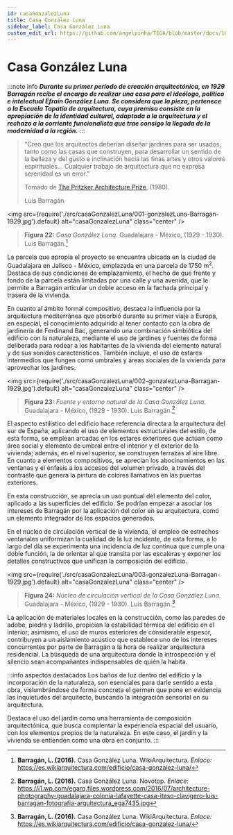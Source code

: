 ```yaml
---
id: casaGonzalezLuna
title: Casa González Luna
sidebar_label: Casa González Luna
custom_edit_url: https://github.com/angelpinha/TEGA/blob/master/docs/10-casaGonzalezLuna.md
---
```


# Casa González Luna

:::note info
***Durante su primer período de creación arquitectónica, en 1929 Barragán recibe el encargo de realizar una casa para el ideólogo, político e intelectual Efraín González Luna. Se considera que la pieza, pertenece a la Escuela Tapatía de arquitectura, cuya premisa consiste en la apropiación de la identidad cultural, adaptada a la arquitectura y el rechazo a la corriente funcionalista que trae consigo la llegada de la modernidad a la región.***
:::

> "Creo que los arquitectos deberían diseñar jardines para ser usados, tanto como las casas que construyen, para desarrollar un sentido de la belleza y del gusto e inclinación hacia las finas artes y otros valores espirituales... Cualquier trabajo de arquitectura que no expresa serenidad es un error."
>
> Tomado de [The Pritzker Architecture Prize](https://www.pritzkerprize.com/laureates/1980),
> (1980).
>
> Luis Barragán.

<!-- PorHacer: Colocar el enlace a pie de pagina, año persona, pagina -->

<img src={require('./src/casaGonzalezLuna/001-gonzalezLuna-Barragan-1929.jpg').default} alt="casaGonzalezLuna" class="center" />

<!-- ![casaGonzalezLuna](./src/casaGonzalezLuna/001-gonzalezLuna-Barragan-1929.jpg) -->

> **Figura 22:**
> *Casa González Luna*.
> Guadalajara - México,
> (1929 - 1930).
> Luis Barragán.[^1]

La parcela que apropia el proyecto se encuentra ubicada en la ciudad de Guadalajara en Jalisco - México, emplazada en una parcela de 1750 m<sup>2</sup>. Destaca de sus condiciones de emplazamiento, el hecho de que frente y fondo de la parcela están limitadas por una calle y una avenida, que le permite a Barragán articular un doble acceso en la fachada principal y trasera de la vivienda.

En cuanto al ámbito formal compositivo, destaca la influencia por la arquitectura mediterránea que absorbió durante su primer viaje a Europa, en especial, el conocimiento adquirido al tener contacto con la obra de jardinería de Ferdinand Bac, generando una combinación simbiótica del edificio con la naturaleza, mediante el uso de jardines y fuentes de forma deliberada para rodear a los habitantes de la vivienda del elemento natural y de sus sonidos característicos. También incluye, el uso de estares intermedios que fungen como umbrales y áreas sociales de la vivienda para aprovechar los jardines.

<img src={require('./src/casaGonzalezLuna/002-gonzalezLuna-Barragan-1929.jpg').default} alt="casaGonzalezLuna" class="center" />

<!-- ![casaGonzalezLuna](./src/casaGonzalezLuna/002-gonzalezLuna-Barragan-1929.jpg) -->

> **Figura 23:**
> *Fuente y entorno natural de la Casa González Luna*.
> Guadalajara - México,
> (1929 - 1930).
> Luis Barragán.[^2]

El aspecto estilístico del edificio hace referencia directa a la arquitectura del sur de España, aplicando el uso de elementos estructurales del estilo, de esta forma, se emplean arcadas en los estares exteriores que actúan como área social y elemento de umbral entre el interior y el exterior de la vivienda; además, en el nivel superior, se construyen terrazas al aire libre. En cuanto a elementos compositivos, se aprecian los abocinamientos en las ventanas y el énfasis a los accesos del volumen privado, a través del contraste que genera la pintura de colores llamativos en las puertas exteriores.

<!-- PorHacer: Colocar una planta de la edificación -->

En esta construcción, se aprecia un uso puntual del elemento del color, aplicado a las superficies del edificio. Se podrían empezar a asociar los intereses de Barragán por la aplicación del color en su arquitectura, como un elemento integrador de los espacios generados.

<!-- PorHacer: Este párrafo colocarlo a pié de pagina como referencia al anterior -->

En el núcleo de circulación vertical de la vivienda, el empleo de estrechos ventanales uniformizan la cualidad de la luz incidente, de esta forma, a lo largo del día se experimenta una incidencia de luz continua que cumple una doble función, la de orientar al que transita por las escaleras y exponer los detalles constructivos que unifican la composición del edificio.

<img src={require('./src/casaGonzalezLuna/003-gonzalezLuna-Barragan-1929.jpg').default} alt="casaGonzalezLuna" class="center" />

<!-- ![casaGonzalezLuna](./src/casaGonzalezLuna/003-gonzalezLuna-Barragan-1929.jpg) -->

> **Figura 24:**
> *Núcleo de circulación vertical de la Casa González Luna*.
> Guadalajara - México,
> (1929 - 1930).
> Luis Barragán.[^3]

La aplicación de materiales locales en la construcción, como las paredes de adobe, piedra y ladrillo, propician la estabilidad térmica del edificio en el interior; asimismo, el uso de muros exteriores de considerable espesor, contribuyen a un aislamiento acústico que establece uno de los intereses concurrentes por parte de Barragán a la hora de realizar arquitectura residencial. La búsqueda de una arquitectura donde la introspección y el silencio sean acompañantes indispensables de quién la habita.

:::info aspectos destacados
Los baños de luz dentro del edificio y la incorporación de la naturaleza, son esenciales para darle sentido a esta obra, vislumbrándose de forma concreta el germen que pone en evidencia las inquietudes del arquitecto, buscando la integración sensorial en su arquitectura.

Destaca el uso del jardín como una herramienta de composición arquitectónica, que busca complentar la experiencia espacial del usuario, con los elementos propios de la naturaleza. En este caso, el jardín y la vivienda se entienden como una obra en conjunto.
:::

[^1]: **Barragán, L. (2016).** Casa González Luna. WikiArquitectura. *Enlace:* https://es.wikiarquitectura.com/edificio/casa-gonzalez-luna/

[^2]: **Barragán, L. (2016).** Casa González Luna. Novotop. *Enlace:* https://i1.wp.com/egarq.files.wordpress.com/2016/07/architecture-photography-guadalajara-colonia-lafayette-casa-iteso-clavigero-luis-barragan-fotografia-arquitectura_ega7435.jpg

[^3]: **Barragán, L. (2016).** Casa González Luna. WikiArquitectura. *Enlace:* https://es.wikiarquitectura.com/edificio/casa-gonzalez-luna/

